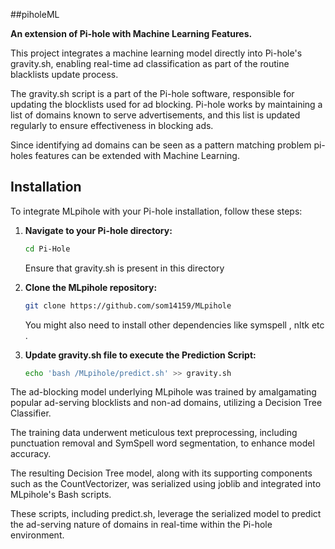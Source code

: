 ##piholeML

**An extension of Pi-hole with Machine Learning Features.**

This project integrates a machine learning model directly into Pi-hole's gravity.sh, enabling real-time ad classification as part of the routine blacklists update process.

The gravity.sh script is a part of the Pi-hole software, responsible for updating the blocklists used for ad blocking. Pi-hole works by maintaining a list of domains known to serve advertisements, and this list is updated regularly to ensure effectiveness in blocking ads.

Since identifying ad domains can be seen as a pattern matching problem pi-holes features can be extended with Machine Learning.

## Installation

To integrate MLpihole with your Pi-hole installation, follow these steps:

1. **Navigate to your Pi-hole directory:**
   
   ```bash
   cd Pi-Hole
   ```
   
   Ensure that gravity.sh is present in this directory

2. **Clone the MLpihole repository:**



   ```bash
   git clone https://github.com/som14159/MLpihole
   ```
   You might also need to install other dependencies like symspell , nltk etc .
   
3. **Update gravity.sh file to execute the Prediction Script:**
   ```bash
   echo 'bash /MLpihole/predict.sh' >> gravity.sh
   ```

The ad-blocking model underlying MLpihole was trained by amalgamating popular ad-serving blocklists and non-ad domains, utilizing a Decision Tree Classifier. 

The training data underwent meticulous text preprocessing, including punctuation removal and SymSpell word segmentation, to enhance model accuracy. 

The resulting Decision Tree model, along with its supporting components such as the CountVectorizer, was serialized using joblib and integrated into MLpihole's Bash scripts. 

These scripts, including predict.sh, leverage the serialized model to predict the ad-serving nature of domains in real-time within the Pi-hole environment. 




